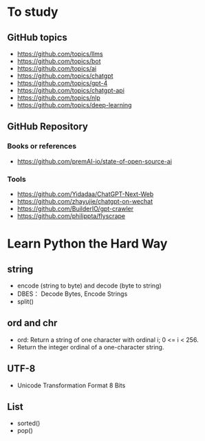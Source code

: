 # To study
## GitHub topics
- https://github.com/topics/llms
- https://github.com/topics/bot
- https://github.com/topics/ai
- https://github.com/topics/chatgpt
- https://github.com/topics/gpt-4
- https://github.com/topics/chatgpt-api
- https://github.com/topics/nlp
- https://github.com/topics/deep-learning

## GitHub Repository
### Books or references
- https://github.com/premAI-io/state-of-open-source-ai

### Tools
- https://github.com/Yidadaa/ChatGPT-Next-Web
- https://github.com/zhayujie/chatgpt-on-wechat
- https://github.com/BuilderIO/gpt-crawler
- https://github.com/philippta/flyscrape

# Learn Python the Hard Way
## string
- encode (string to byte) and decode (byte to string)
- DBES： Decode Bytes, Encode Strings
- split()

## ord and chr
- ord: Return a string of one character with ordinal i; 0 <= i < 256.
- Return the integer ordinal of a one-character string.

## UTF-8
- Unicode Transformation Format 8 Bits

## List
- sorted()
- pop()
